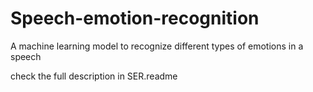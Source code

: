 # Speech-emotion-recognition
A machine learning model to recognize different types of emotions in a speech

check the full description in SER.readme
